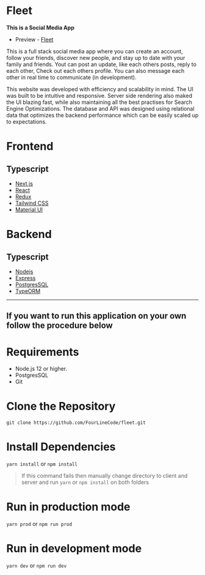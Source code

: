 # Fleet

**This is a Social Media App**

-   Preview - [Fleet](https://fleetapp.vercel.app/)

This is a full stack social media app where you can create an account, follow your friends, discover new people,
and stay up to date with your family and friends. Yout can post an update, like each others posts, reply to each other,
Check out each others profile. You can also message each other in real time to communicate (in development).

This website was developed with efficiency and scalability in mind. The UI was built to be intuitive and responsive.
Server side rendering also maked the UI blazing fast, while also maintaining all the best practises for Search Engine Optimizations.
The database and API was designed using relational data that optimizes the backend performance which can be easily scaled up to expectations.

# Frontend

## Typescript

-   [Next.js](https://nextjs.org/)
-   [React](https://reactjs.org)
-   [Redux](https://redux.js.org)
-   [Tailwind CSS](https://tailwindcss.com/)
-   [Material UI](https://material-ui.com/)

# Backend

## Typescript

-   [Nodejs](https://nodejs.org/en/)
-   [Express](http://expressjs.com/)
-   [PostgresSQL](https://www.postgresql.org/)
-   [TypeORM](https://typeorm.io/)

---

## If you want to run this application on your own follow the procedure below

# Requirements

-   Node.js 12 or higher.
-   PostgresSQL
-   Git

# Clone the Repository

`git clone https://github.com/FourLineCode/fleet.git`

# Install Dependencies

`yarn install`
or
`npm install`

> If this command fails then manually change directory to client and server
> and run `yarn` or `npm install` on both folders

# Run in production mode

`yarn prod`
or
`npm run prod`

# Run in development mode

`yarn dev`
or
`npm run dev`
